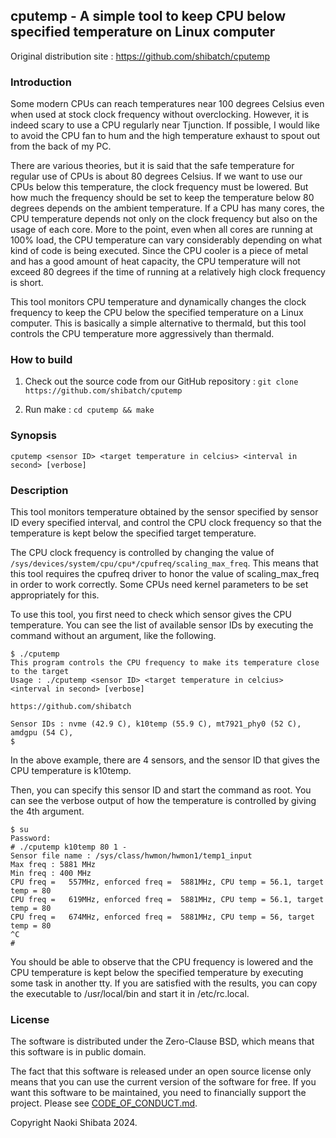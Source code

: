 ## cputemp - A simple tool to keep CPU below specified temperature on Linux computer

Original distribution site : https://github.com/shibatch/cputemp


### Introduction

Some modern CPUs can reach temperatures near 100 degrees Celsius even
when used at stock clock frequency without overclocking. However, it
is indeed scary to use a CPU regularly near Tjunction. If possible, I
would like to avoid the CPU fan to hum and the high temperature
exhaust to spout out from the back of my PC.

There are various theories, but it is said that the safe temperature
for regular use of CPUs is about 80 degrees Celsius. If we want to use
our CPUs below this temperature, the clock frequency must be
lowered. But how much the frequency should be set to keep the
temperature below 80 degrees depends on the ambient temperature. If a
CPU has many cores, the CPU temperature depends not only on the clock
frequency but also on the usage of each core. More to the point, even
when all cores are running at 100% load, the CPU temperature can vary
considerably depending on what kind of code is being executed. Since
the CPU cooler is a piece of metal and has a good amount of heat
capacity, the CPU temperature will not exceed 80 degrees if the time
of running at a relatively high clock frequency is short.

This tool monitors CPU temperature and dynamically changes the clock
frequency to keep the CPU below the specified temperature on a Linux
computer. This is basically a simple alternative to thermald, but this
tool controls the CPU temperature more aggressively than thermald.


### How to build

1. Check out the source code from our GitHub repository :
`git clone https://github.com/shibatch/cputemp`

2. Run make :
`cd cputemp && make`


### Synopsis

`cputemp <sensor ID> <target temperature in celcius> <interval in second> [verbose]`


### Description

This tool monitors temperature obtained by the sensor specified by
sensor ID every specified interval, and control the CPU clock
frequency so that the temperature is kept below the specified target
temperature.

The CPU clock frequency is controlled by changing the value of
`/sys/devices/system/cpu/cpu*/cpufreq/scaling_max_freq`.  This means
that this tool requires the cpufreq driver to honor the value of
scaling_max_freq in order to work correctly. Some CPUs need kernel
parameters to be set appropriately for this.

To use this tool, you first need to check which sensor gives the CPU
temperature. You can see the list of available sensor IDs by executing
the command without an argument, like the following.

```
$ ./cputemp
This program controls the CPU frequency to make its temperature close to the target
Usage : ./cputemp <sensor ID> <target temperature in celcius> <interval in second> [verbose]

https://github.com/shibatch

Sensor IDs : nvme (42.9 C), k10temp (55.9 C), mt7921_phy0 (52 C), amdgpu (54 C),
$
```

In the above example, there are 4 sensors, and the sensor ID that
gives the CPU temperature is k10temp.

Then, you can specify this sensor ID and start the command as
root. You can see the verbose output of how the temperature is
controlled by giving the 4th argument.

```
$ su
Password:
# ./cputemp k10temp 80 1 -
Sensor file name : /sys/class/hwmon/hwmon1/temp1_input
Max freq : 5881 MHz
Min freq : 400 MHz
CPU freq =   557MHz, enforced freq =  5881MHz, CPU temp = 56.1, target temp = 80
CPU freq =   619MHz, enforced freq =  5881MHz, CPU temp = 56.1, target temp = 80
CPU freq =   674MHz, enforced freq =  5881MHz, CPU temp = 56, target temp = 80
^C
#
```

You should be able to observe that the CPU frequency is lowered and
the CPU temperature is kept below the specified temperature by
executing some task in another tty. If you are satisfied with the
results, you can copy the executable to /usr/local/bin and start it in
/etc/rc.local.


### License

The software is distributed under the Zero-Clause BSD, which means
that this software is in public domain.

The fact that this software is released under an open source license
only means that you can use the current version of the software for
free. If you want this software to be maintained, you need to
financially support the project. Please see
[CODE_OF_CONDUCT.md](https://github.com/shibatch/nofreelunch?tab=coc-ov-file).

Copyright Naoki Shibata 2024.
